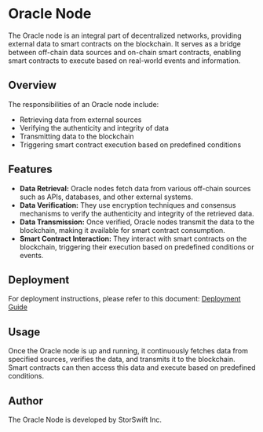 # Oracle Node

The Oracle node is an integral part of decentralized networks, providing external data to smart contracts on the blockchain. It serves as a bridge between off-chain data sources and on-chain smart contracts, enabling smart contracts to execute based on real-world events and information.

## Overview

The responsibilities of an Oracle node include:

- Retrieving data from external sources
- Verifying the authenticity and integrity of data
- Transmitting data to the blockchain
- Triggering smart contract execution based on predefined conditions

## Features

- **Data Retrieval:** Oracle nodes fetch data from various off-chain sources such as APIs, databases, and other external systems.
- **Data Verification:** They use encryption techniques and consensus mechanisms to verify the authenticity and integrity of the retrieved data.
- **Data Transmission:** Once verified, Oracle nodes transmit the data to the blockchain, making it available for smart contract consumption.
- **Smart Contract Interaction:** They interact with smart contracts on the blockchain, triggering their execution based on predefined conditions or events.

## Deployment

For deployment instructions, please refer to this document: [Deployment Guide](https://chatgpt.com/c/Install.md)

## Usage

Once the Oracle node is up and running, it continuously fetches data from specified sources, verifies the data, and transmits it to the blockchain. Smart contracts can then access this data and execute based on predefined conditions.

## Author

The Oracle Node is developed by StorSwift Inc.

